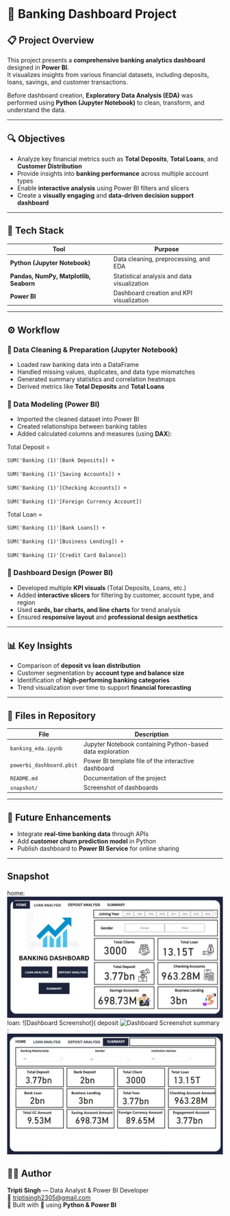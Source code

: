 # 🏦 Banking Dashboard Project

## 📋 Project Overview
This project presents a **comprehensive banking analytics dashboard** designed in **Power BI**.  
It visualizes insights from various financial datasets, including deposits, loans, savings, and customer transactions.  

Before dashboard creation, **Exploratory Data Analysis (EDA)** was performed using **Python (Jupyter Notebook)** to clean, transform, and understand the data.

---

## 🔍 Objectives
- Analyze key financial metrics such as **Total Deposits**, **Total Loans**, and **Customer Distribution**  
- Provide insights into **banking performance** across multiple account types  
- Enable **interactive analysis** using Power BI filters and slicers  
- Create a **visually engaging** and **data-driven decision support dashboard**

---

## 🧠 Tech Stack

| Tool | Purpose |
|------|----------|
| **Python (Jupyter Notebook)** | Data cleaning, preprocessing, and EDA |
| **Pandas, NumPy, Matplotlib, Seaborn** | Statistical analysis and data visualization |
| **Power BI** | Dashboard creation and KPI visualization |

---

## ⚙️ Workflow

### 🔹 Data Cleaning & Preparation (Jupyter Notebook)
- Loaded raw banking data into a DataFrame  
- Handled missing values, duplicates, and data type mismatches  
- Generated summary statistics and correlation heatmaps  
- Derived metrics like **Total Deposits** and **Total Loans**

### 🔹 Data Modeling (Power BI)
- Imported the cleaned dataset into Power BI  
- Created relationships between banking tables  
- Added calculated columns and measures (using **DAX**):

Total Deposit =

    SUM('Banking (1)'[Bank Deposits]) +
  
    SUM('Banking (1)'[Saving Accounts]) +
  
    SUM('Banking (1)'[Checking Accounts]) +
  
    SUM('Banking (1)'[Foreign Currency Account])

Total Loan = 

    SUM('Banking (1)'[Bank Loans]) +
    
    SUM('Banking (1)'[Business Lending]) +
    
    SUM('Banking (1)'[Credit Card Balance])


### 🔹 Dashboard Design (Power BI)
- Developed multiple **KPI visuals** (Total Deposits, Loans, etc.)  
- Added **interactive slicers** for filtering by customer, account type, and region  
- Used **cards, bar charts, and line charts** for trend analysis  
- Ensured **responsive layout** and **professional design aesthetics**

---

## 📊 Key Insights
- Comparison of **deposit vs loan distribution**  
- Customer segmentation by **account type and balance size**  
- Identification of **high-performing banking categories**  
- Trend visualization over time to support **financial forecasting**

---

## 🧾 Files in Repository

| File | Description |
|------|--------------|
| `banking_eda.ipynb` | Jupyter Notebook containing Python-based data exploration |
| `powerbi_dashboard.pbit` | Power BI template file of the interactive dashboard |
| `README.md` | Documentation of the project |
| `snapshot/` | Screenshot of dashboards |

---

## 🧩 Future Enhancements
- Integrate **real-time banking data** through APIs  
- Add **customer churn prediction model** in Python  
- Publish dashboard to **Power BI Service** for online sharing  

---
## Snapshot 
home:
![Dashboard Screenshot](https://github.com/Triptis23/Banking_Analysis_PowerBi/blob/main/Snapshot/Home_page%20screenshot.png)
loan: 
![Dashboard Screenshot](
deposit
![Dashboard Screenshot](https://github.com/Triptis23/Banking_Analysis_PowerBi/blob/main/Snapshot/loan_analysis_screenshot)
summary :
![Dashboard Screenshot](https://github.com/Triptis23/Banking_Analysis_PowerBi/blob/main/Snapshot/summary.png)
## 👩‍💻 Author
**Tripti Singh** — Data Analyst & Power BI Developer  
📧 [triptisingh2305@gmail.com](mailto:triptisingh2305@gmail.com)  
📍 Built with 💙 using **Python & Power BI**
